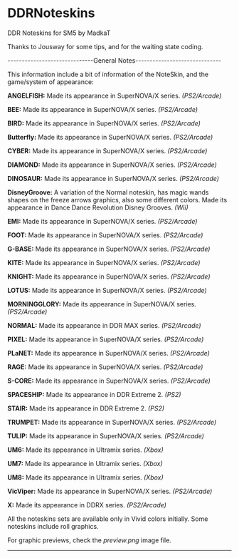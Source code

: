 # DDRNoteskins
DDR Noteskins for SM5 by MadkaT

Thanks to Jousway for some tips, and for the waiting state coding.

------------------------------General Notes------------------------------

This information include a bit of information of the NoteSkin, and the game/system of appearance:

**ANGELFISH:** Made its appearance in SuperNOVA/X series. *(PS2/Arcade)*

**BEE:** Made its appearance in SuperNOVA/X series. *(PS2/Arcade)*

**BIRD:** Made its appearance in SuperNOVA/X series. *(PS2/Arcade)*

**Butterfly:** Made its appearance in SuperNOVA/X series. *(PS2/Arcade)*

**CYBER:** Made its appearance in SuperNOVA/X series. *(PS2/Arcade)*

**DIAMOND:** Made its appearance in SuperNOVA/X series. *(PS2/Arcade)*

**DINOSAUR:** Made its appearance in SuperNOVA/X series. *(PS2/Arcade)*

**DisneyGroove:** A variation of the Normal noteskin, has magic wands shapes on the freeze arrows graphics, also some different colors. Made its appearance in Dance Dance Revolution Disney Grooves. *(Wii)*

**EMI:** Made its appearance in SuperNOVA/X series. *(PS2/Arcade)*

**FOOT:** Made its appearance in SuperNOVA/X series. *(PS2/Arcade)*

**G-BASE:** Made its appearance in SuperNOVA/X series. *(PS2/Arcade)*

**KITE:** Made its appearance in SuperNOVA/X series. *(PS2/Arcade)*

**KNIGHT:** Made its appearance in SuperNOVA/X series. *(PS2/Arcade)*

**LOTUS:** Made its appearance in SuperNOVA/X series. *(PS2/Arcade)*

**MORNINGGLORY:** Made its appearance in SuperNOVA/X series. *(PS2/Arcade)*

**NORMAL:** Made its appearance in DDR MAX series. *(PS2/Arcade)*

**PIXEL:** Made its appearance in SuperNOVA/X series. *(PS2/Arcade)*

**PLaNET:** Made its appearance in SuperNOVA/X series. *(PS2/Arcade)*

**RAGE:** Made its appearance in SuperNOVA/X series. *(PS2/Arcade)*

**S-CORE:** Made its appearance in SuperNOVA/X series. *(PS2/Arcade)*

**SPACESHIP:** Made its appearance in DDR Extreme 2. *(PS2)*

**STAIR:** Made its appearance in DDR Extreme 2. *(PS2)*

**TRUMPET:** Made its appearance in SuperNOVA/X series. *(PS2/Arcade)*

**TULIP:** Made its appearance in SuperNOVA/X series. *(PS2/Arcade)*

**UM6:** Made its appearance in Ultramix series. *(Xbox)*

**UM7:** Made its appearance in Ultramix series. *(Xbox)*

**UM8:** Made its appearance in Ultramix series. *(Xbox)*

**VicViper:** Made its appearance in SuperNOVA/X series. *(PS2/Arcade)*

**X:** Made its appearance in DDRX series. *(PS2/Arcade)*


All the noteskins sets are available only in Vivid colors initially. Some noteskins include roll graphics.

For graphic previews, check the *preview.png* image file.

-------------------------------------------------------------------------